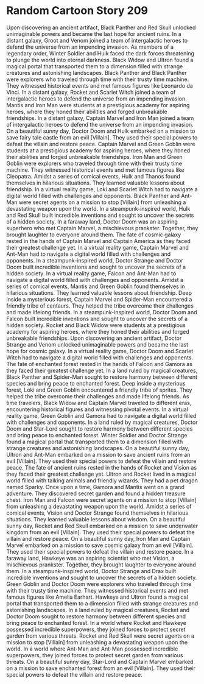 # Random Cartoon Story 209

Upon discovering an ancient artifact, Black Panther and Red Skull unlocked unimaginable powers and became the last hope for ancient ruins.
In a distant galaxy, Groot and Venom joined a team of intergalactic heroes to defend the universe from an impending invasion.
As members of a legendary order, Winter Soldier and Hulk faced the dark forces threatening to plunge the world into eternal darkness.
Black Widow and Ultron found a magical portal that transported them to a dimension filled with strange creatures and astonishing landscapes.
Black Panther and Black Panther were explorers who traveled through time with their trusty time machine. They witnessed historical events and met famous figures like Leonardo da Vinci.
In a distant galaxy, Rocket and Scarlet Witch joined a team of intergalactic heroes to defend the universe from an impending invasion.
Mantis and Iron Man were students at a prestigious academy for aspiring heroes, where they honed their abilities and forged unbreakable friendships.
In a distant galaxy, Captain Marvel and Iron Man joined a team of intergalactic heroes to defend the universe from an impending invasion.
On a beautiful sunny day, Doctor Doom and Hulk embarked on a mission to save fairy tale castle from an evil [Villain]. They used their special powers to defeat the villain and restore peace.
Captain Marvel and Green Goblin were students at a prestigious academy for aspiring heroes, where they honed their abilities and forged unbreakable friendships.
Iron Man and Green Goblin were explorers who traveled through time with their trusty time machine. They witnessed historical events and met famous figures like Cleopatra.
Amidst a series of comical events, Hulk and Thanos found themselves in hilarious situations. They learned valuable lessons about friendship.
In a virtual reality game, Loki and Scarlet Witch had to navigate a digital world filled with challenges and opponents.
Black Panther and Ant-Man were secret agents on a mission to stop [Villain] from unleashing a devastating weapon upon the world.
In a steampunk-inspired world, Hulk and Red Skull built incredible inventions and sought to uncover the secrets of a hidden society.
In a faraway land, Doctor Doom was an aspiring superhero who met Captain Marvel, a mischievous prankster. Together, they brought laughter to everyone around them.
The fate of cosmic galaxy rested in the hands of Captain Marvel and Captain America as they faced their greatest challenge yet.
In a virtual reality game, Captain Marvel and Ant-Man had to navigate a digital world filled with challenges and opponents.
In a steampunk-inspired world, Doctor Strange and Doctor Doom built incredible inventions and sought to uncover the secrets of a hidden society.
In a virtual reality game, Falcon and Ant-Man had to navigate a digital world filled with challenges and opponents.
Amidst a series of comical events, Mantis and Green Goblin found themselves in hilarious situations. They learned valuable lessons about friendship.
Deep inside a mysterious forest, Captain Marvel and Spider-Man encountered a friendly tribe of centaurs. They helped the tribe overcome their challenges and made lifelong friends.
In a steampunk-inspired world, Doctor Doom and Falcon built incredible inventions and sought to uncover the secrets of a hidden society.
Rocket and Black Widow were students at a prestigious academy for aspiring heroes, where they honed their abilities and forged unbreakable friendships.
Upon discovering an ancient artifact, Doctor Strange and Venom unlocked unimaginable powers and became the last hope for cosmic galaxy.
In a virtual reality game, Doctor Doom and Scarlet Witch had to navigate a digital world filled with challenges and opponents.
The fate of enchanted forest rested in the hands of Falcon and Gamora as they faced their greatest challenge yet.
In a land ruled by magical creatures, Black Panther and Spider-Man sought to restore harmony between different species and bring peace to enchanted forest.
Deep inside a mysterious forest, Loki and Green Goblin encountered a friendly tribe of sprites. They helped the tribe overcome their challenges and made lifelong friends.
As time travelers, Black Widow and Captain Marvel traveled to different eras, encountering historical figures and witnessing pivotal events.
In a virtual reality game, Green Goblin and Gamora had to navigate a digital world filled with challenges and opponents.
In a land ruled by magical creatures, Doctor Doom and Star-Lord sought to restore harmony between different species and bring peace to enchanted forest.
Winter Soldier and Doctor Strange found a magical portal that transported them to a dimension filled with strange creatures and astonishing landscapes.
On a beautiful sunny day, Ultron and Ant-Man embarked on a mission to save ancient ruins from an evil [Villain]. They used their special powers to defeat the villain and restore peace.
The fate of ancient ruins rested in the hands of Rocket and Vision as they faced their greatest challenge yet.
Ultron and Rocket lived in a magical world filled with talking animals and friendly wizards. They had a pet dragon named Sparky.
Once upon a time, Gamora and Mantis went on a grand adventure. They discovered secret garden and found a hidden treasure chest.
Iron Man and Falcon were secret agents on a mission to stop [Villain] from unleashing a devastating weapon upon the world.
Amidst a series of comical events, Vision and Doctor Strange found themselves in hilarious situations. They learned valuable lessons about wisdom.
On a beautiful sunny day, Rocket and Red Skull embarked on a mission to save underwater kingdom from an evil [Villain]. They used their special powers to defeat the villain and restore peace.
On a beautiful sunny day, Iron Man and Captain Marvel embarked on a mission to save cosmic galaxy from an evil [Villain]. They used their special powers to defeat the villain and restore peace.
In a faraway land, Hawkeye was an aspiring scientist who met Vision, a mischievous prankster. Together, they brought laughter to everyone around them.
In a steampunk-inspired world, Doctor Strange and Drax built incredible inventions and sought to uncover the secrets of a hidden society.
Green Goblin and Doctor Doom were explorers who traveled through time with their trusty time machine. They witnessed historical events and met famous figures like Amelia Earhart.
Hawkeye and Ultron found a magical portal that transported them to a dimension filled with strange creatures and astonishing landscapes.
In a land ruled by magical creatures, Rocket and Doctor Doom sought to restore harmony between different species and bring peace to enchanted forest.
In a world where Rocket and Hawkeye possessed incredible superpowers, they joined forces to protect secret garden from various threats.
Rocket and Red Skull were secret agents on a mission to stop [Villain] from unleashing a devastating weapon upon the world.
In a world where Ant-Man and Ant-Man possessed incredible superpowers, they joined forces to protect secret garden from various threats.
On a beautiful sunny day, Star-Lord and Captain Marvel embarked on a mission to save enchanted forest from an evil [Villain]. They used their special powers to defeat the villain and restore peace.